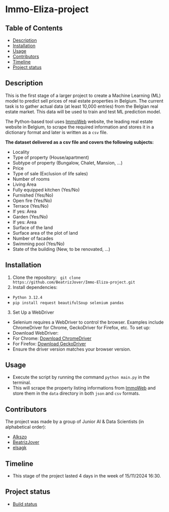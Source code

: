 # Immo-Eliza-project

## Table of Contents
- [Description](#description)
- [Installation](#installation)
- [Usage](#usage)
- [Contributors](#contributors)
- [Timeline](#timeline)
- [Project status](#project-status)
  
## Description
This is the first stage of a larger project to create a Machine Learning (ML) model to predict sell prices of real estate properties in Belgium. The current task is to gather actual data (at least 10,000 entries) from the Belgian real estate market. This data will be used to train and test ML prediction model.

The Python-based tool uses [ImmoWeb](https://www.immoweb.be/en) website, the leading real estate website in Belgium, to scrape the required information and stores it in a dictionary format and later is written as a `csv` file.


**The dataset delivered as a csv file and covers the following subjects:**
- Locality
- Type of property (House/apartment)
- Subtype of property (Bungalow, Chalet, Mansion, ...)
- Price
- Type of sale (Exclusion of life sales)
- Number of rooms
- Living Area
- Fully equipped kitchen (Yes/No)
- Furnished (Yes/No)
- Open fire (Yes/No)
- Terrace (Yes/No)
- If yes: Area
- Garden (Yes/No)
- If yes: Area
- Surface of the land
- Surface area of the plot of land
- Number of facades
- Swimming pool (Yes/No)
- State of the building (New, to be renovated, ...)

## Installation
1. Clone the repository: ``` git clone https://github.com/BeatrizJover/Immo-Eliza-project.git```
2. Install dependencies: 
  - ```Python 3.12.4```
  - ```pip install request beautifulSoup selenium pandas  ```
3. Set Up a WebDriver
- Selenium requires a WebDriver to control the browser. Examples include ChromeDriver for Chrome, GeckoDriver for Firefox, etc. To set up:
- Download WebDriver:
- For Chrome: [Download ChromeDriver](https://developer.chrome.com/docs/chromedriver/downloads)
- For Firefox: [Download GeckoDriver](https://geckodriver.com/download/)
- Ensure the driver version matches your browser version.

## Usage
- Execute the script by running the command `python main.py` in the terminal.
- This will scrape the property listing informations from [ImmoWeb](https://www.immoweb.be/en) and store them in the `data` directory in both `json` and `csv` formats.

## Contributors
The project was made by a group of Junior AI & Data Scientists (in alphabetical order):

- [Alkszo](https://github.com/Alkszo)
- [BeatrizJover](https://github.com/BeatrizJover)
- [elsagk](https://github.com/elsagk)

## Timeline
- This stage of the project lasted 4 days in the week of 15/11/2024 16:30.

## Project status
- [Build status](https://trello.com/b/Kumf4YKs/agile-board)

                 
